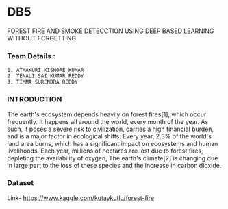 
# DB5

FOREST FIRE AND SMOKE DETECCTION USING DEEP BASED LEARNING WITHOUT FORGETTING

### Team Details :
    1. ATMAKURI KISHORE KUMAR
    2. TENALI SAI KUMAR REDDY
    3. TIMMA SURENDRA REDDY
### INTRODUCTION
  The earth's ecosystem depends heavily on forest fires[1], which occur frequently. It happens all around the world, every month of the year. As such, it poses a severe risk to civilization, carries a high financial burden, and is a major factor in ecological shifts. Every year, 2.3% of the world's land area burns, which has a significant impact on ecosystems and human livelihoods. Each year, millions of hectares are lost due to forest fires, depleting the availability of oxygen, The earth's climate[2] is changing due in large part to the loss of these species and the increase in carbon dioxide.
### Dataset
Link- https://www.kaggle.com/kutaykutlu/forest-fire
